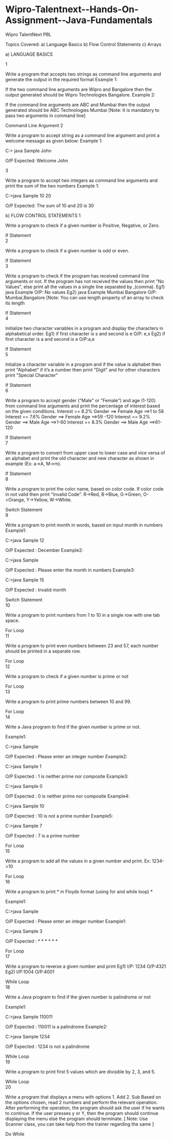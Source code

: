 # Wipro-Talentnext--Hands-On-Assignment--Java-Fundamentals
Wipro TalentNext PBL

Topics Covered: a) Language Basics
                b) Flow Control Statements
                c) Arrays
                
a) LANGUAGE BASICS

1

Write a program that accepts two strings as command line arguments and generate the output in the required format
Example 1:

If the two command line arguments are Wipro and Bangalore then the output generated should be Wipro Technologies Bangalore.
Example 2:

If the command line arguments are ABC and Mumbai then the output generated should be ABC Technologies Mumbai
[Note: It is mandatory to pass two arguments in command line]

Command Line Argument
2

Write a program to accept string as a command line argument and print a welcome message as given below:
Example 1:

C:\> java Sample John

O/P Expected: Welcome John

3

Write a program to accept two integers as command line arguments and print the sum of the two numbers
Example 1:

C:\>java Sample 10 20

O/P Expected: The sum of 10 and 20 is 30

b) FLOW CONTROL STATEMENTS
1

Write a program to check if a given number is Positive, Negative, or Zero.

If Statement 	
2

Write a program to check if a given number is odd or even.

If Statement 	
3

Write a program to check if the program has received command line arguments or not. If the program has not received the values then print "No Values", else print all the values in a single line separated by ,(comma). Eg1) java Example O/P: No values Eg2) java Example Mumbai Bangalore O/P: Mumbai,Bangalore [Note: You can use length property of an array to check its length

If Statement 	
4

Initialize two character variables in a program and display the characters in alphabetical order. Eg1) if first character is s and second is e O/P: e,s Eg2) if first character is a and second is e O/P:a,e

If Statement 	
5

Intialize a character variable in a program and if the value is alphabet then print "Alphabet" if it’s a number then print "Digit" and for other characters print "Special Character"

If Statement 	
6

Write a program to accept gender ("Male" or "Female") and age (1-120) from command line arguments and print the percentage of interest based on the given conditions. Interest == 8.2% Gender ==> Female Age ==>1 to 58 Interest == 7.6% Gender ==> Female Age ==>59 -120 Interest == 9.2% Gender ==> Male Age ==>1-60 Interest == 8.3% Gender ==> Male Age ==>61-120

If Statement 	
7

Write a program to convert from upper case to lower case and vice versa of an alphabet and print the old character and new character as shown in example (Ex: a->A, M->m).

If Statement 	
8

Write a program to print the color name, based on color code. If color code in not valid then print "Invalid Code". R->Red, B->Blue, G->Green, O->Orange, Y->Yellow, W->White.

Switch Statement 	
9

Write a program to print month in words, based on input month in numbers Example1:

 C:\>java Sample 12

 O/P Expected : December
Example2:

 C:\>java Sample 

 O/P Expected : Please enter the month in numbers
Example3:

 C:\>java Sample 15

 O/P Expected : Invalid month

Switch Statement 	
10

Write a program to print numbers from 1 to 10 in a single row with one tab space.

For Loop 	
11

Write a program to print even numbers between 23 and 57, each number should be printed in a separate row.

For Loop 	
12

Write a program to check if a given number is prime or not

For Loop 	
13

Write a program to print prime numbers between 10 and 99.

For Loop 	
14

Write a Java program to find if the given number is prime or not.

Example1:

 C:\>java Sample 

 O/P Expected : Please enter an integer number 
Example2:

 C:\>java Sample 1

 O/P Expected : 1 is neither prime nor composite
Example3:

 C:\>java Sample 0

 O/P Expected : 0 is neither prime nor composite
Example4:

 C:\>java Sample 10

 O/P Expected : 10 is not a prime number
Example5:

 C:\>java Sample 7

 O/P Expected : 7 is a prime number

For Loop 	
15

Write a program to add all the values in a given number and print. Ex: 1234->10

For Loop 	
16

Write a program to print * in Floyds format (using for and while loop) *

Example1:

 C:\>java Sample 

 O/P Expected : Please enter an integer number
Example1:

 C:\>java Sample 3

 O/P Expected :
               *
               *  * 
               *  *  *

For Loop 	
17

Write a program to reverse a given number and print Eg1) I/P: 1234 O/P:4321 Eg2) I/P:1004 O/P:4001

While Loop 	
18

Write a Java program to find if the given number is palindrome or not

Example1:

 C:\>java Sample 110011

 O/P Expected : 110011 is a palindrome
Example2:

 C:\>java Sample 1234

 O/P Expected : 1234 is not a palindrome

While Loop 	
19

Write a program to print first 5 values which are divisible by 2, 3, and 5.

While Loop 	
20

Write a program that displays a menu with options 1. Add 2. Sub Based on the options chosen, read 2 numbers and perform the relevant operation. After performing the operation, the program should ask the user if he wants to continue. If the user presses y or Y, then the program should continue displaying the menu else the program should terminate. [ Note: Use Scanner class, you can take help from the trainer regarding the same ]

Do While
